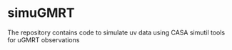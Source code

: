 # simuGMRT
The repository contains code to simulate uv data using CASA simutil tools for uGMRT observations
